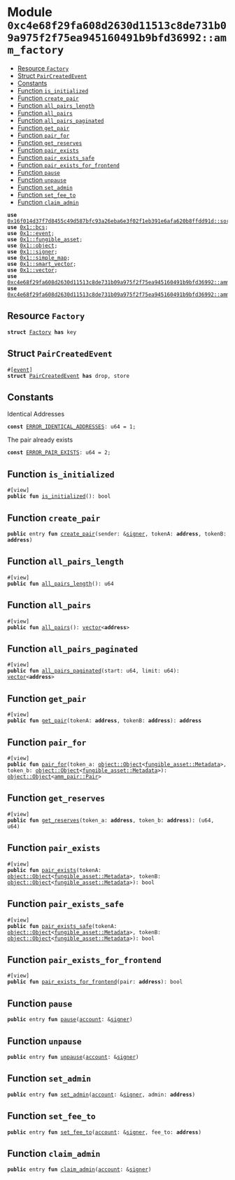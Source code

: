 
<a id="0xc4e68f29fa608d2630d11513c8de731b09a975f2f75ea945160491b9bfd36992_amm_factory"></a>

# Module `0xc4e68f29fa608d2630d11513c8de731b09a975f2f75ea945160491b9bfd36992::amm_factory`



-  [Resource `Factory`](#0xc4e68f29fa608d2630d11513c8de731b09a975f2f75ea945160491b9bfd36992_amm_factory_Factory)
-  [Struct `PairCreatedEvent`](#0xc4e68f29fa608d2630d11513c8de731b09a975f2f75ea945160491b9bfd36992_amm_factory_PairCreatedEvent)
-  [Constants](#@Constants_0)
-  [Function `is_initialized`](#0xc4e68f29fa608d2630d11513c8de731b09a975f2f75ea945160491b9bfd36992_amm_factory_is_initialized)
-  [Function `create_pair`](#0xc4e68f29fa608d2630d11513c8de731b09a975f2f75ea945160491b9bfd36992_amm_factory_create_pair)
-  [Function `all_pairs_length`](#0xc4e68f29fa608d2630d11513c8de731b09a975f2f75ea945160491b9bfd36992_amm_factory_all_pairs_length)
-  [Function `all_pairs`](#0xc4e68f29fa608d2630d11513c8de731b09a975f2f75ea945160491b9bfd36992_amm_factory_all_pairs)
-  [Function `all_pairs_paginated`](#0xc4e68f29fa608d2630d11513c8de731b09a975f2f75ea945160491b9bfd36992_amm_factory_all_pairs_paginated)
-  [Function `get_pair`](#0xc4e68f29fa608d2630d11513c8de731b09a975f2f75ea945160491b9bfd36992_amm_factory_get_pair)
-  [Function `pair_for`](#0xc4e68f29fa608d2630d11513c8de731b09a975f2f75ea945160491b9bfd36992_amm_factory_pair_for)
-  [Function `get_reserves`](#0xc4e68f29fa608d2630d11513c8de731b09a975f2f75ea945160491b9bfd36992_amm_factory_get_reserves)
-  [Function `pair_exists`](#0xc4e68f29fa608d2630d11513c8de731b09a975f2f75ea945160491b9bfd36992_amm_factory_pair_exists)
-  [Function `pair_exists_safe`](#0xc4e68f29fa608d2630d11513c8de731b09a975f2f75ea945160491b9bfd36992_amm_factory_pair_exists_safe)
-  [Function `pair_exists_for_frontend`](#0xc4e68f29fa608d2630d11513c8de731b09a975f2f75ea945160491b9bfd36992_amm_factory_pair_exists_for_frontend)
-  [Function `pause`](#0xc4e68f29fa608d2630d11513c8de731b09a975f2f75ea945160491b9bfd36992_amm_factory_pause)
-  [Function `unpause`](#0xc4e68f29fa608d2630d11513c8de731b09a975f2f75ea945160491b9bfd36992_amm_factory_unpause)
-  [Function `set_admin`](#0xc4e68f29fa608d2630d11513c8de731b09a975f2f75ea945160491b9bfd36992_amm_factory_set_admin)
-  [Function `set_fee_to`](#0xc4e68f29fa608d2630d11513c8de731b09a975f2f75ea945160491b9bfd36992_amm_factory_set_fee_to)
-  [Function `claim_admin`](#0xc4e68f29fa608d2630d11513c8de731b09a975f2f75ea945160491b9bfd36992_amm_factory_claim_admin)


<pre><code><b>use</b> <a href="">0x16f014d37f7d8455c49d587bfc93a26eba6e3f02f1eb391e6afa620b8ffdd91d::sort</a>;
<b>use</b> <a href="">0x1::bcs</a>;
<b>use</b> <a href="">0x1::event</a>;
<b>use</b> <a href="">0x1::fungible_asset</a>;
<b>use</b> <a href="">0x1::object</a>;
<b>use</b> <a href="">0x1::signer</a>;
<b>use</b> <a href="">0x1::simple_map</a>;
<b>use</b> <a href="">0x1::smart_vector</a>;
<b>use</b> <a href="">0x1::vector</a>;
<b>use</b> <a href="controller.md#0xc4e68f29fa608d2630d11513c8de731b09a975f2f75ea945160491b9bfd36992_amm_controller">0xc4e68f29fa608d2630d11513c8de731b09a975f2f75ea945160491b9bfd36992::amm_controller</a>;
<b>use</b> <a href="pair.md#0xc4e68f29fa608d2630d11513c8de731b09a975f2f75ea945160491b9bfd36992_amm_pair">0xc4e68f29fa608d2630d11513c8de731b09a975f2f75ea945160491b9bfd36992::amm_pair</a>;
</code></pre>



<a id="0xc4e68f29fa608d2630d11513c8de731b09a975f2f75ea945160491b9bfd36992_amm_factory_Factory"></a>

## Resource `Factory`



<pre><code><b>struct</b> <a href="factory.md#0xc4e68f29fa608d2630d11513c8de731b09a975f2f75ea945160491b9bfd36992_amm_factory_Factory">Factory</a> <b>has</b> key
</code></pre>



<a id="0xc4e68f29fa608d2630d11513c8de731b09a975f2f75ea945160491b9bfd36992_amm_factory_PairCreatedEvent"></a>

## Struct `PairCreatedEvent`



<pre><code>#[<a href="">event</a>]
<b>struct</b> <a href="factory.md#0xc4e68f29fa608d2630d11513c8de731b09a975f2f75ea945160491b9bfd36992_amm_factory_PairCreatedEvent">PairCreatedEvent</a> <b>has</b> drop, store
</code></pre>



<a id="@Constants_0"></a>

## Constants


<a id="0xc4e68f29fa608d2630d11513c8de731b09a975f2f75ea945160491b9bfd36992_amm_factory_ERROR_IDENTICAL_ADDRESSES"></a>

Identical Addresses


<pre><code><b>const</b> <a href="factory.md#0xc4e68f29fa608d2630d11513c8de731b09a975f2f75ea945160491b9bfd36992_amm_factory_ERROR_IDENTICAL_ADDRESSES">ERROR_IDENTICAL_ADDRESSES</a>: u64 = 1;
</code></pre>



<a id="0xc4e68f29fa608d2630d11513c8de731b09a975f2f75ea945160491b9bfd36992_amm_factory_ERROR_PAIR_EXISTS"></a>

The pair already exists


<pre><code><b>const</b> <a href="factory.md#0xc4e68f29fa608d2630d11513c8de731b09a975f2f75ea945160491b9bfd36992_amm_factory_ERROR_PAIR_EXISTS">ERROR_PAIR_EXISTS</a>: u64 = 2;
</code></pre>



<a id="0xc4e68f29fa608d2630d11513c8de731b09a975f2f75ea945160491b9bfd36992_amm_factory_is_initialized"></a>

## Function `is_initialized`



<pre><code>#[view]
<b>public</b> <b>fun</b> <a href="factory.md#0xc4e68f29fa608d2630d11513c8de731b09a975f2f75ea945160491b9bfd36992_amm_factory_is_initialized">is_initialized</a>(): bool
</code></pre>



<a id="0xc4e68f29fa608d2630d11513c8de731b09a975f2f75ea945160491b9bfd36992_amm_factory_create_pair"></a>

## Function `create_pair`



<pre><code><b>public</b> entry <b>fun</b> <a href="factory.md#0xc4e68f29fa608d2630d11513c8de731b09a975f2f75ea945160491b9bfd36992_amm_factory_create_pair">create_pair</a>(sender: &<a href="">signer</a>, tokenA: <b>address</b>, tokenB: <b>address</b>)
</code></pre>



<a id="0xc4e68f29fa608d2630d11513c8de731b09a975f2f75ea945160491b9bfd36992_amm_factory_all_pairs_length"></a>

## Function `all_pairs_length`



<pre><code>#[view]
<b>public</b> <b>fun</b> <a href="factory.md#0xc4e68f29fa608d2630d11513c8de731b09a975f2f75ea945160491b9bfd36992_amm_factory_all_pairs_length">all_pairs_length</a>(): u64
</code></pre>



<a id="0xc4e68f29fa608d2630d11513c8de731b09a975f2f75ea945160491b9bfd36992_amm_factory_all_pairs"></a>

## Function `all_pairs`



<pre><code>#[view]
<b>public</b> <b>fun</b> <a href="factory.md#0xc4e68f29fa608d2630d11513c8de731b09a975f2f75ea945160491b9bfd36992_amm_factory_all_pairs">all_pairs</a>(): <a href="">vector</a>&lt;<b>address</b>&gt;
</code></pre>



<a id="0xc4e68f29fa608d2630d11513c8de731b09a975f2f75ea945160491b9bfd36992_amm_factory_all_pairs_paginated"></a>

## Function `all_pairs_paginated`



<pre><code>#[view]
<b>public</b> <b>fun</b> <a href="factory.md#0xc4e68f29fa608d2630d11513c8de731b09a975f2f75ea945160491b9bfd36992_amm_factory_all_pairs_paginated">all_pairs_paginated</a>(start: u64, limit: u64): <a href="">vector</a>&lt;<b>address</b>&gt;
</code></pre>



<a id="0xc4e68f29fa608d2630d11513c8de731b09a975f2f75ea945160491b9bfd36992_amm_factory_get_pair"></a>

## Function `get_pair`



<pre><code>#[view]
<b>public</b> <b>fun</b> <a href="factory.md#0xc4e68f29fa608d2630d11513c8de731b09a975f2f75ea945160491b9bfd36992_amm_factory_get_pair">get_pair</a>(tokenA: <b>address</b>, tokenB: <b>address</b>): <b>address</b>
</code></pre>



<a id="0xc4e68f29fa608d2630d11513c8de731b09a975f2f75ea945160491b9bfd36992_amm_factory_pair_for"></a>

## Function `pair_for`



<pre><code>#[view]
<b>public</b> <b>fun</b> <a href="factory.md#0xc4e68f29fa608d2630d11513c8de731b09a975f2f75ea945160491b9bfd36992_amm_factory_pair_for">pair_for</a>(token_a: <a href="_Object">object::Object</a>&lt;<a href="_Metadata">fungible_asset::Metadata</a>&gt;, token_b: <a href="_Object">object::Object</a>&lt;<a href="_Metadata">fungible_asset::Metadata</a>&gt;): <a href="_Object">object::Object</a>&lt;<a href="pair.md#0xc4e68f29fa608d2630d11513c8de731b09a975f2f75ea945160491b9bfd36992_amm_pair_Pair">amm_pair::Pair</a>&gt;
</code></pre>



<a id="0xc4e68f29fa608d2630d11513c8de731b09a975f2f75ea945160491b9bfd36992_amm_factory_get_reserves"></a>

## Function `get_reserves`



<pre><code>#[view]
<b>public</b> <b>fun</b> <a href="factory.md#0xc4e68f29fa608d2630d11513c8de731b09a975f2f75ea945160491b9bfd36992_amm_factory_get_reserves">get_reserves</a>(token_a: <b>address</b>, token_b: <b>address</b>): (u64, u64)
</code></pre>



<a id="0xc4e68f29fa608d2630d11513c8de731b09a975f2f75ea945160491b9bfd36992_amm_factory_pair_exists"></a>

## Function `pair_exists`



<pre><code>#[view]
<b>public</b> <b>fun</b> <a href="factory.md#0xc4e68f29fa608d2630d11513c8de731b09a975f2f75ea945160491b9bfd36992_amm_factory_pair_exists">pair_exists</a>(tokenA: <a href="_Object">object::Object</a>&lt;<a href="_Metadata">fungible_asset::Metadata</a>&gt;, tokenB: <a href="_Object">object::Object</a>&lt;<a href="_Metadata">fungible_asset::Metadata</a>&gt;): bool
</code></pre>



<a id="0xc4e68f29fa608d2630d11513c8de731b09a975f2f75ea945160491b9bfd36992_amm_factory_pair_exists_safe"></a>

## Function `pair_exists_safe`



<pre><code>#[view]
<b>public</b> <b>fun</b> <a href="factory.md#0xc4e68f29fa608d2630d11513c8de731b09a975f2f75ea945160491b9bfd36992_amm_factory_pair_exists_safe">pair_exists_safe</a>(tokenA: <a href="_Object">object::Object</a>&lt;<a href="_Metadata">fungible_asset::Metadata</a>&gt;, tokenB: <a href="_Object">object::Object</a>&lt;<a href="_Metadata">fungible_asset::Metadata</a>&gt;): bool
</code></pre>



<a id="0xc4e68f29fa608d2630d11513c8de731b09a975f2f75ea945160491b9bfd36992_amm_factory_pair_exists_for_frontend"></a>

## Function `pair_exists_for_frontend`



<pre><code>#[view]
<b>public</b> <b>fun</b> <a href="factory.md#0xc4e68f29fa608d2630d11513c8de731b09a975f2f75ea945160491b9bfd36992_amm_factory_pair_exists_for_frontend">pair_exists_for_frontend</a>(pair: <b>address</b>): bool
</code></pre>



<a id="0xc4e68f29fa608d2630d11513c8de731b09a975f2f75ea945160491b9bfd36992_amm_factory_pause"></a>

## Function `pause`



<pre><code><b>public</b> entry <b>fun</b> <a href="factory.md#0xc4e68f29fa608d2630d11513c8de731b09a975f2f75ea945160491b9bfd36992_amm_factory_pause">pause</a>(<a href="">account</a>: &<a href="">signer</a>)
</code></pre>



<a id="0xc4e68f29fa608d2630d11513c8de731b09a975f2f75ea945160491b9bfd36992_amm_factory_unpause"></a>

## Function `unpause`



<pre><code><b>public</b> entry <b>fun</b> <a href="factory.md#0xc4e68f29fa608d2630d11513c8de731b09a975f2f75ea945160491b9bfd36992_amm_factory_unpause">unpause</a>(<a href="">account</a>: &<a href="">signer</a>)
</code></pre>



<a id="0xc4e68f29fa608d2630d11513c8de731b09a975f2f75ea945160491b9bfd36992_amm_factory_set_admin"></a>

## Function `set_admin`



<pre><code><b>public</b> entry <b>fun</b> <a href="factory.md#0xc4e68f29fa608d2630d11513c8de731b09a975f2f75ea945160491b9bfd36992_amm_factory_set_admin">set_admin</a>(<a href="">account</a>: &<a href="">signer</a>, admin: <b>address</b>)
</code></pre>



<a id="0xc4e68f29fa608d2630d11513c8de731b09a975f2f75ea945160491b9bfd36992_amm_factory_set_fee_to"></a>

## Function `set_fee_to`



<pre><code><b>public</b> entry <b>fun</b> <a href="factory.md#0xc4e68f29fa608d2630d11513c8de731b09a975f2f75ea945160491b9bfd36992_amm_factory_set_fee_to">set_fee_to</a>(<a href="">account</a>: &<a href="">signer</a>, fee_to: <b>address</b>)
</code></pre>



<a id="0xc4e68f29fa608d2630d11513c8de731b09a975f2f75ea945160491b9bfd36992_amm_factory_claim_admin"></a>

## Function `claim_admin`



<pre><code><b>public</b> entry <b>fun</b> <a href="factory.md#0xc4e68f29fa608d2630d11513c8de731b09a975f2f75ea945160491b9bfd36992_amm_factory_claim_admin">claim_admin</a>(<a href="">account</a>: &<a href="">signer</a>)
</code></pre>
